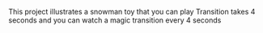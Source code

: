 This project illustrates a snowman toy that you can play
Transition takes 4 seconds and you can watch a magic transition every 4 seconds

